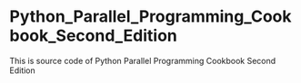 # Python_Parallel_Programming_Cookbook_Second_Edition
This is source code of Python Parallel Programming Cookbook Second Edition
